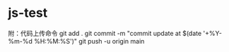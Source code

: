 # js-test
附：代码上传命令
git add .
git commit -m "commit update at $(date '+%Y-%m-%d %H:%M:%S')"
git push -u origin main

